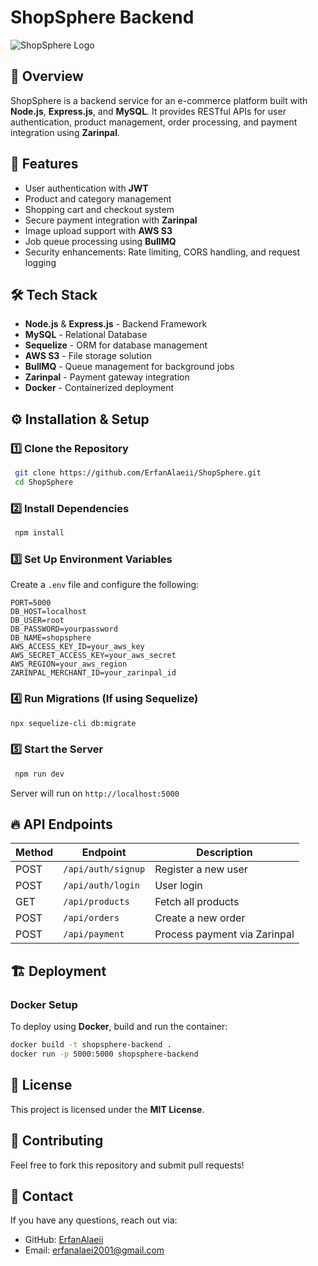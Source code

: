 # ShopSphere Backend

![ShopSphere Logo](https://your-logo-url.com/logo.png)

## 📌 Overview
ShopSphere is a backend service for an e-commerce platform built with **Node.js**, **Express.js**, and **MySQL**. It provides RESTful APIs for user authentication, product management, order processing, and payment integration using **Zarinpal**.

## 🚀 Features
- User authentication with **JWT**
- Product and category management
- Shopping cart and checkout system
- Secure payment integration with **Zarinpal**
- Image upload support with **AWS S3**
- Job queue processing using **BullMQ**
- Security enhancements: Rate limiting, CORS handling, and request logging

## 🛠️ Tech Stack
- **Node.js** & **Express.js** - Backend Framework
- **MySQL** - Relational Database
- **Sequelize** - ORM for database management
- **AWS S3** - File storage solution
- **BullMQ** - Queue management for background jobs
- **Zarinpal** - Payment gateway integration
- **Docker** - Containerized deployment

## ⚙️ Installation & Setup

### 1️⃣ Clone the Repository
```sh
 git clone https://github.com/ErfanAlaeii/ShopSphere.git
 cd ShopSphere
```

### 2️⃣ Install Dependencies
```sh
 npm install
```

### 3️⃣ Set Up Environment Variables
Create a `.env` file and configure the following:
```env
PORT=5000
DB_HOST=localhost
DB_USER=root
DB_PASSWORD=yourpassword
DB_NAME=shopsphere
AWS_ACCESS_KEY_ID=your_aws_key
AWS_SECRET_ACCESS_KEY=your_aws_secret
AWS_REGION=your_aws_region
ZARINPAL_MERCHANT_ID=your_zarinpal_id
```

### 4️⃣ Run Migrations (If using Sequelize)
```sh
npx sequelize-cli db:migrate
```

### 5️⃣ Start the Server
```sh
 npm run dev
```

Server will run on `http://localhost:5000`

## 🔥 API Endpoints
| Method | Endpoint             | Description              |
|--------|----------------------|--------------------------|
| POST   | `/api/auth/signup`   | Register a new user      |
| POST   | `/api/auth/login`    | User login               |
| GET    | `/api/products`      | Fetch all products       |
| POST   | `/api/orders`        | Create a new order       |
| POST   | `/api/payment`       | Process payment via Zarinpal |

## 🏗️ Deployment
### Docker Setup
To deploy using **Docker**, build and run the container:
```sh
docker build -t shopsphere-backend .
docker run -p 5000:5000 shopsphere-backend
```

## 📜 License
This project is licensed under the **MIT License**.

## 🤝 Contributing
Feel free to fork this repository and submit pull requests!

## 📩 Contact
If you have any questions, reach out via:
- GitHub: [ErfanAlaeii](https://github.com/ErfanAlaeii)
- Email: erfanalaei2001@gmail.com

